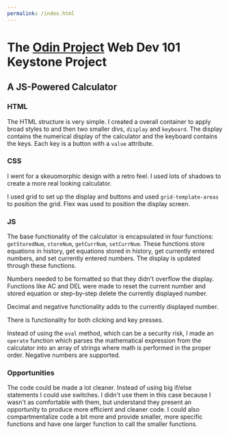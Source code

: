 ```yaml
---
permalink: /index.html
---
```


# The [Odin Project](https://www.theodinproject.com/) Web Dev 101 Keystone Project
## A JS-Powered Calculator

### HTML
The HTML structure is very simple. I created a overall container to apply broad styles to and then two smaller divs, `display` and `keyboard`. The display contains the numerical display of the calculator and the keyboard contains the keys. Each key is a button with a `value` attribute.

### CSS
I went for a skeuomorphic design with a retro feel. I used lots of shadows to create a more real looking calculator. 

I used grid to set up the display and buttons and used `grid-template-areas` to position the grid. Flex was used to position the display screen.

### JS
The base functionality of the calculator is encapsulated in four functions: `getStoredNum`, `storeNum`, `getCurrNum`, `setCurrNum`. These functions store equations in history, get equations stored in history, get currently entered numbers, and set currently entered numbers. The display is updated through these functions.

Numbers needed to be formatted so that they didn't overflow the display. Functions like AC and DEL were made to reset the current number and stored equation or step-by-step delete the currently displayed number.

Decimal and negative functionality adds to the currently displayed number.

There is functionality for both clicking and key presses.

Instead of using the `eval` method, which can be a security risk, I made an `operate` function which parses the mathematical expression from the calculator into an array of strings where math is performed in the proper order. Negative numbers are supported.

### Opportunities
The code could be made a lot cleaner. Instead of using big if/else statements I could use switches. I didn't use them in this case because I wasn't as comfortable with them, but understand they present an opportunity to produce more efficient and cleaner code. I could also compartmentalize code a bit more and provide smaller, more specific functions and have one larger function to call the smaller functions.